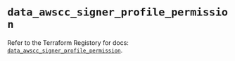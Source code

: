 # `data_awscc_signer_profile_permission`

Refer to the Terraform Registory for docs: [`data_awscc_signer_profile_permission`](https://registry.terraform.io/providers/hashicorp/awscc/0.70.0/docs/data-sources/signer_profile_permission).
